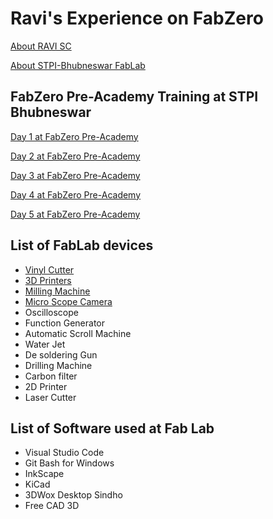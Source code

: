 
# Ravi's Experience on FabZero

[About RAVI SC](mdfiles/aboutme.md)

[About STPI-Bhubneswar FabLab](mdfiles/fablabstpi.md)

## FabZero Pre-Academy Training at STPI Bhubneswar

[Day 1 at FabZero Pre-Academy](mdfiles/day1.md)

[Day 2 at FabZero Pre-Academy](mdfiles/day2.md)

[Day 3 at FabZero Pre-Academy](mdfiles/day3.md)

[Day 4 at FabZero Pre-Academy](mdfiles/day4.md)

[Day 5 at FabZero Pre-Academy](mdfiles/day5.md)

## List of FabLab devices

- [Vinyl Cutter](mdfiles/vinylcutter.md)
- [3D Printers](mdfiles/3dprinter.md)
- [Milling Machine](mdfiles/millingmachine.md)
- [Micro Scope Camera](mdfiles/microscope.md)
- Oscilloscope
- Function Generator
- Automatic Scroll Machine
- Water Jet
- De soldering Gun
- Drilling Machine
- Carbon filter
- 2D Printer
- Laser Cutter

## List of Software used at Fab Lab

- Visual Studio Code
- Git Bash for Windows
- InkScape
- KiCad
- 3DWox Desktop Sindho
- Free CAD 3D